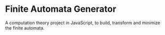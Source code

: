 # Finite Automata Generator

A computation theory project in JavaScript, to build, transform and minimize the finite automata.